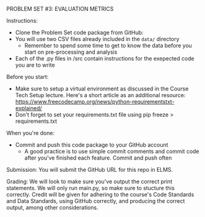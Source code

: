 PROBLEM SET #3: EVALUATION METRICS

Instructions:

- Clone the Problem Set code package from GitHub:
- You will use two CSV files already included in the `data/` directory
   - Remember to spend some time to get to know the data before you start on pre-processing and analysis
- Each of the .py files in /src contain instructions for the exepected code you are to write

Before you start:

- Make sure to setup a virtual environment as discussed in the Course Tech Setup lecture. Here's a short article as an additional resource: https://www.freecodecamp.org/news/python-requirementstxt-explained/
- Don't forget to set your requirements.txt file using pip freeze > requirements.txt

When you're done:

- Commit and push this code package to your GitHub account
    - A good practice is to use simple commit comments and commit code after you've finished each feature. Commit and push often

Submission: You will submit the GitHub URL for this repo in ELMS.

Grading: We will look to make sure you've output the correct print statements. We will only run main.py, so make sure to stucture this correctly. Credit will be given for adhering to the course's Code Standards and Data Standards, using GitHub correctly, and producing the correct output, among other considerations.
